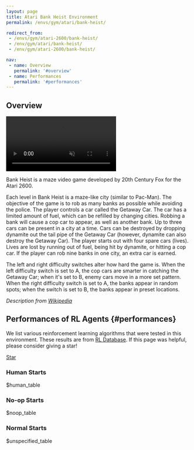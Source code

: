 ```yaml
---
layout: page
title: Atari Bank Heist Environment
permalink: /envs/gym/atari/bank-heist/

redirect_from:
 - /envs/gym/atari-2600/bank-heist/
 - /env/gym/atari/bank-heist/
 - /env/gym/atari-2600/bank-heist/

nav:
 - name: Overview
   permalink: '#overview'
 - name: Performances
   permalink: '#performances'
---
```



## Overview

<video autoplay muted loop controls>
  <source src="{{ 'assets/_pages/envs/gym/atari/bank-heist.mp4' | absolute_url }}" type="video/mp4">
</video>

Bank Heist is a maze video game developed by 20th Century Fox for the Atari 2600.

Each level in Bank Heist is a maze-like city (similar to Pac-Man). The objective of the game is to rob as many banks as possible while avoiding the police. The player controls a car called the Getaway Car. The car has a limited amount of fuel, which can be refilled by changing cities. Robbing a bank will cause a cop car to appear, as well as another bank. Up to three cars can be present in a city at a time. Cars can be destroyed by dropping dynamite out the tail pipe of the Getaway Car (however, dynamite can also destroy the Getaway Car). The player starts out with four spare cars (lives). Lives are lost by running out of fuel, being hit by dynamite, or hitting a cop car. If the player can rob nine banks in one city, an extra car is earned.

The left and right difficulty switches alter how hard the game is. When the left difficulty switch is set to A, the cop cars are smarter in catching the Getaway Car; when it's set to B, enemy cars move in a more set pattern. When the right difficulty switch is set to A, the banks appear in random spots; when the switch is set to B, the banks appear in preset locations.

*Description from [Wikipedia](https://en.wikipedia.org/wiki/Bank_Heist_%28Atari_2600%29)*

## Performances of RL Agents {#performances}

We list various reinforcement learning algorithms that were tested in this environment. These results are from [RL Database](https://github.com/seungjaeryanlee/rldb). If this page was helpful, please consider giving a star!

<!-- Place this tag where you want the button to render. -->
<a class="github-button" href="https://github.com/seungjaeryanlee/rldb" data-icon="octicon-star" data-size="large" data-show-count="true" aria-label="Star seungjaeryanlee/rldb on GitHub">Star</a>
<!-- Place this tag in your head or just before your close body tag. -->
<script async defer src="https://buttons.github.io/buttons.js"></script>

### Human Starts

$human_table

### No-op Starts

$noop_table

### Normal Starts

$unspecified_table
